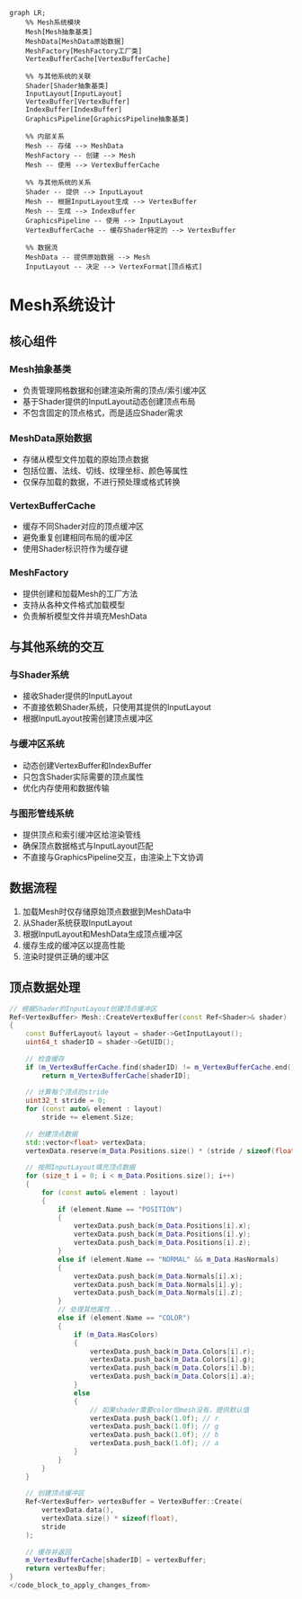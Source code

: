 ```mermaid
graph LR;
    %% Mesh系统模块
    Mesh[Mesh抽象基类]
    MeshData[MeshData原始数据]
    MeshFactory[MeshFactory工厂类]
    VertexBufferCache[VertexBufferCache]
    
    %% 与其他系统的关联
    Shader[Shader抽象基类]
    InputLayout[InputLayout]
    VertexBuffer[VertexBuffer]
    IndexBuffer[IndexBuffer]
    GraphicsPipeline[GraphicsPipeline抽象基类]
    
    %% 内部关系
    Mesh -- 存储 --> MeshData
    MeshFactory -- 创建 --> Mesh
    Mesh -- 使用 --> VertexBufferCache
    
    %% 与其他系统的关系
    Shader -- 提供 --> InputLayout
    Mesh -- 根据InputLayout生成 --> VertexBuffer
    Mesh -- 生成 --> IndexBuffer
    GraphicsPipeline -- 使用 --> InputLayout
    VertexBufferCache -- 缓存Shader特定的 --> VertexBuffer
    
    %% 数据流
    MeshData -- 提供原始数据 --> Mesh
    InputLayout -- 决定 --> VertexFormat[顶点格式]
```

# Mesh系统设计

## 核心组件

### Mesh抽象基类
- 负责管理网格数据和创建渲染所需的顶点/索引缓冲区
- 基于Shader提供的InputLayout动态创建顶点布局
- 不包含固定的顶点格式，而是适应Shader需求

### MeshData原始数据
- 存储从模型文件加载的原始顶点数据
- 包括位置、法线、切线、纹理坐标、颜色等属性
- 仅保存加载的数据，不进行预处理或格式转换

### VertexBufferCache
- 缓存不同Shader对应的顶点缓冲区
- 避免重复创建相同布局的缓冲区
- 使用Shader标识符作为缓存键

### MeshFactory
- 提供创建和加载Mesh的工厂方法
- 支持从各种文件格式加载模型
- 负责解析模型文件并填充MeshData

## 与其他系统的交互

### 与Shader系统
- 接收Shader提供的InputLayout
- 不直接依赖Shader系统，只使用其提供的InputLayout
- 根据InputLayout按需创建顶点缓冲区

### 与缓冲区系统
- 动态创建VertexBuffer和IndexBuffer
- 只包含Shader实际需要的顶点属性
- 优化内存使用和数据传输

### 与图形管线系统
- 提供顶点和索引缓冲区给渲染管线
- 确保顶点数据格式与InputLayout匹配
- 不直接与GraphicsPipeline交互，由渲染上下文协调

## 数据流程
1. 加载Mesh时仅存储原始顶点数据到MeshData中
2. 从Shader系统获取InputLayout
3. 根据InputLayout和MeshData生成顶点缓冲区
4. 缓存生成的缓冲区以提高性能
5. 渲染时提供正确的缓冲区

## 顶点数据处理
```cpp
// 根据Shader的InputLayout创建顶点缓冲区
Ref<VertexBuffer> Mesh::CreateVertexBuffer(const Ref<Shader>& shader)
{
    const BufferLayout& layout = shader->GetInputLayout();
    uint64_t shaderID = shader->GetUID();
    
    // 检查缓存
    if (m_VertexBufferCache.find(shaderID) != m_VertexBufferCache.end())
        return m_VertexBufferCache[shaderID];
    
    // 计算每个顶点的stride
    uint32_t stride = 0;
    for (const auto& element : layout)
        stride += element.Size;
    
    // 创建顶点数据
    std::vector<float> vertexData;
    vertexData.reserve(m_Data.Positions.size() * (stride / sizeof(float)));
    
    // 按照InputLayout填充顶点数据
    for (size_t i = 0; i < m_Data.Positions.size(); i++)
    {
        for (const auto& element : layout)
        {
            if (element.Name == "POSITION")
            {
                vertexData.push_back(m_Data.Positions[i].x);
                vertexData.push_back(m_Data.Positions[i].y);
                vertexData.push_back(m_Data.Positions[i].z);
            }
            else if (element.Name == "NORMAL" && m_Data.HasNormals)
            {
                vertexData.push_back(m_Data.Normals[i].x);
                vertexData.push_back(m_Data.Normals[i].y);
                vertexData.push_back(m_Data.Normals[i].z);
            }
            // 处理其他属性...
            else if (element.Name == "COLOR")
            {
                if (m_Data.HasColors)
                {
                    vertexData.push_back(m_Data.Colors[i].r);
                    vertexData.push_back(m_Data.Colors[i].g);
                    vertexData.push_back(m_Data.Colors[i].b);
                    vertexData.push_back(m_Data.Colors[i].a);
                }
                else
                {
                    // 如果shader需要color但mesh没有，提供默认值
                    vertexData.push_back(1.0f); // r
                    vertexData.push_back(1.0f); // g
                    vertexData.push_back(1.0f); // b
                    vertexData.push_back(1.0f); // a
                }
            }
        }
    }
    
    // 创建顶点缓冲区
    Ref<VertexBuffer> vertexBuffer = VertexBuffer::Create(
        vertexData.data(), 
        vertexData.size() * sizeof(float), 
        stride
    );
    
    // 缓存并返回
    m_VertexBufferCache[shaderID] = vertexBuffer;
    return vertexBuffer;
}
</code_block_to_apply_changes_from> 